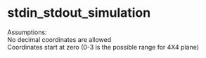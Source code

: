 # stdin_stdout_simulation

Assumptions:  
No decimal coordinates are allowed  
Coordinates start at zero (0-3 is the possible range for 4X4 plane)
